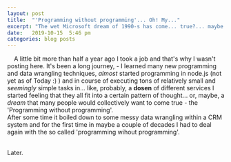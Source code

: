 ```yaml
---
layout: post
title:  "'Programming without programming'... Oh! My..."
excerpt: "The wet Microsoft dream of 1990-s has come... true?... maybe not. All these 'self-services' like Zapier... Or what I've been doing for half a year."
date:   2019-10-15  5:46 pm
categories: blog posts
---
```


&nbsp;&nbsp;&nbsp;&nbsp;A little bit more than half a year ago I took a 
job and that's why I wasn't posting here. It's been a long journey, - I 
learned many new programming and data wrangling techniques, _almost_ 
started programming in node.js (not yet as of Today :) ) and in course
of executing tons of relatively small and _seemingly_ simple tasks in... 
like, probably, a __dosen__ of different services I started feeling that 
they all fit into a certain pattern of thought... or, maybe, a _dream_ 
that many people would collectively want to come true - the 'Programming 
without programming'.<br>
After some time it boiled down to some messy data wrangling within a CRM system and for the first time in maybe a couple of decades I had to deal again with the so called 'programming wihout programming'.
<br><br>

Later.

